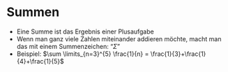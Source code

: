# Summen

- Eine Summe ist das Ergebnis einer Plusaufgabe
- Wenn man ganz viele Zahlen miteinander addieren möchte, macht man das mit einem Summenzeichen: “$\Sigma$”
- Beispiel: $\sum \limits_{n=3}^{5} \frac{1}{n} = \frac{1}{3}+\frac{1}{4}+\frac{1}{5}$